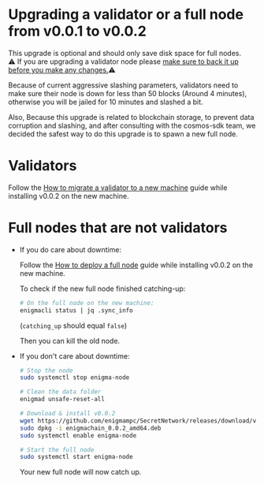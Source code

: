 # Upgrading a validator or a full node from v0.0.1 to v0.0.2

This upgrade is optional and should only save disk space for full nodes.  
:warning: If you are upgrading a validator node please [make sure to back it up before you make any changes.](/validators-and-full-nodes/backup-a-validator.md):warning:

Because of current aggressive slashing parameters, validators need to make sure their node is down for less than 50 blocks (Around 4 minutes), otherwise you will be jailed for 10 minutes and slashed a bit.

Also, Because this upgrade is related to blockchain storage, to prevent data corruption and slashing, and after consulting with the cosmos-sdk team, we decided the safest way to do this upgrade is to spawn a new full node.

# Validators

Follow the [How to migrate a validator to a new machine](/validators-and-full-nodes/migrate-a-validator.md) guide while installing v0.0.2 on the new machine.

# Full nodes that are not validators

- If you do care about downtime:

  Follow the [How to deploy a full node](/validators-and-full-nodes/run-full-node-mainnet.md) guide while installing v0.0.2 on the new machine.

  To check if the new full node finished catching-up:

  ```bash
  # On the full node on the new machine:
  enigmacli status | jq .sync_info
  ```

  (`catching_up` should equal `false`)

  Then you can kill the old node.

- If you don't care about downtime:

  ```bash
  # Stop the node
  sudo systemctl stop enigma-node

  # Clean the data folder
  enigmad unsafe-reset-all

  # Download & install v0.0.2
  wget https://github.com/enigmampc/SecretNetwork/releases/download/v0.0.2/enigmachain_0.0.2_amd64.deb
  sudo dpkg -i enigmachain_0.0.2_amd64.deb
  sudo systemctl enable enigma-node

  # Start the full node
  sudo systemctl start enigma-node
  ```

  Your new full node will now catch up.
